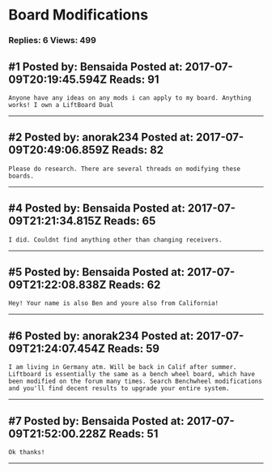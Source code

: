 # Board Modifications

### Replies: 6 Views: 499

## \#1 Posted by: Bensaida Posted at: 2017-07-09T20:19:45.594Z Reads: 91

```
Anyone have any ideas on any mods i can apply to my board. Anything works! I own a LiftBoard Dual
```

---
## \#2 Posted by: anorak234 Posted at: 2017-07-09T20:49:06.859Z Reads: 82

```
Please do research. There are several threads on modifying these boards.
```

---
## \#4 Posted by: Bensaida Posted at: 2017-07-09T21:21:34.815Z Reads: 65

```
I did. Couldnt find anything other than changing receivers.
```

---
## \#5 Posted by: Bensaida Posted at: 2017-07-09T21:22:08.838Z Reads: 62

```
Hey! Your name is also Ben and youre also from California!
```

---
## \#6 Posted by: anorak234 Posted at: 2017-07-09T21:24:07.454Z Reads: 59

```
I am living in Germany atm. Will be back in Calif after summer. Liftboard is essentially the same as a bench wheel board, which have been modified on the forum many times. Search Benchwheel modifications and you'll find decent results to upgrade your entire system.
```

---
## \#7 Posted by: Bensaida Posted at: 2017-07-09T21:52:00.228Z Reads: 51

```
Ok thanks!
```

---

